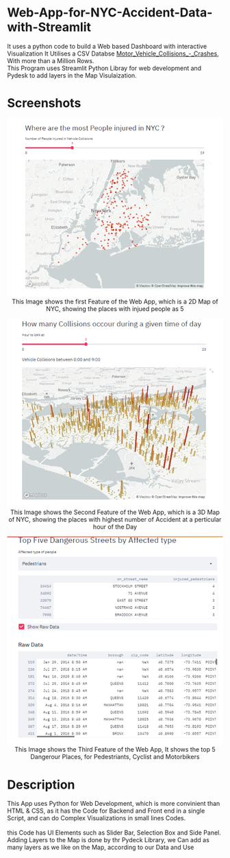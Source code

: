 # Web-App-for-NYC-Accident-Data-with-Streamlit
It uses a python code to build a Web based Dashboard with interactive Visualization 
It Utilises a CSV Databse <a href="https://drive.google.com/file/d/1LwGue1rxa0G60CKF7Ryi-RmH4kcn2-qS/view?usp=sharing">Motor_Vehicle_Collisions_-_Crashes</a>, With more than a Million Rows. <br>
This Program uses Streamlit Python Libray for web development and Pydesk to add layers in the Map Visulaization.

# Screenshots
<p align="center">
  <img src="ss_1.png"><br>
  This Image shows the first Feature of the Web App, which is a 2D Map of NYC, showing the places with injued people as 5
</p>
 <p align="center">
  <img src="ss_2.png"><br>
  This Image shows the Second Feature of the Web App, which is a 3D Map of NYC, showing the places with highest number of Accident at a perticular hour of the Day
</p>
<p align="center">
  <img src="ss_3.png"><br>
  This Image shows the Third Feature of the Web App, It shows the top 5 Dangerour Places, for Pedestriants, Cyclist and Motorbikers
</p>

# Description 
This App uses Python for Web Development, which is more convinient than HTML & CSS, as it has the Code for Backend and Front end in a single Script, and can do Complex Visualizations in small lines Codes. <br>
<br>
this Code has UI Elements such as Slider Bar, Selection Box and Side Panel. 
Adding Layers to the Map is done by thr Pydeck Library, we Can add as many layers as we like on the Map, according to our Data and Use

